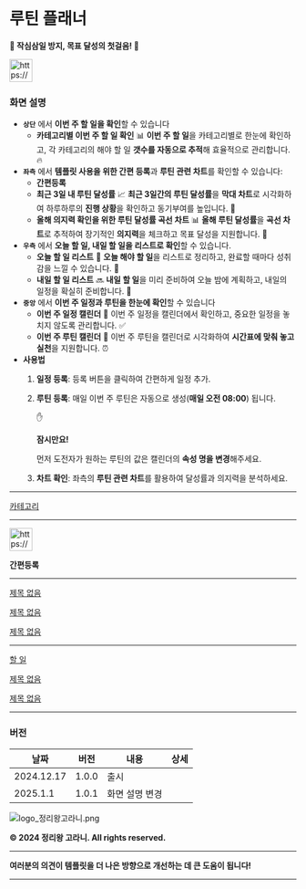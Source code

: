 # 루틴 플래너

<aside>

**🚀 작심삼일 방지, 목표 달성의 첫걸음! 💪**

</aside>

<aside>
<img src="https://www.notion.so/icons/info-alternate_gray.svg" alt="https://www.notion.so/icons/info-alternate_gray.svg" width="40px" />

### 화면 설명

- **`상단`** 에서 **이번 주 할 일을 확인**할 수 있습니다
    - **카테고리별 이번 주 할 일 확인** 
    📊 **이번 주 할 일**을 카테고리별로 한눈에 확인하고, 각 카테고리의 해야 할 일 **갯수를 자동으로 추적**해 효율적으로 관리합니다. 🔥
- **`좌측`** 에서 **템플릿 사용을 위한 간편 등록**과 **루틴 관련 차트**를 확인할 수 있습니다:
    - **간편등록**
    - **최근 3일 내 루틴 달성률**
    📈 **최근 3일간의 루틴 달성률**을 **막대 차트**로 시각화하여 하루하루의 **진행 상황**을 확인하고 동기부여를 높입니다. 🚀
    - **올해 의지력 확인을 위한 루틴 달성률 곡선 차트**
    📊 **올해 루틴 달성률**을 **곡선 차트**로 추적하여 장기적인 **의지력**을 체크하고 목표 달성을 지원합니다. 💪
- **`우측`** 에서 **오늘 할 일, 내일 할 일을 리스트로 확인**할 수 있습니다.
    - **오늘 할 일 리스트**
    📝 **오늘 해야 할 일**을 리스트로 정리하고, 완료할 때마다 성취감을 느낄 수 있습니다. 💯
    - **내일 할 일 리스트**
    🔜 **내일 할 일**을 미리 준비하여 오늘 밤에 계획하고, 내일의 일정을 확실히 준비합니다. 🌟
- **`중앙`** 에서 **이번 주 일정과 루틴을 한눈에 확인**할 수 있습니다
    - **이번 주 일정 캘린더**
    📅 이번 주 일정을 캘린더에서 확인하고, 중요한 일정을 놓치지 않도록 관리합니다. ✅
    - **이번 주 루틴 캘린더**
    📅 이번 주 루틴을 캘린더로 시각화하여 **시간표에 맞춰 놓고 실천**을 지원합니다. ⏰
- **사용법**
    1. **일정 등록**: 등록 버튼을 클릭하여 간편하게 일정 추가.
    2. **루틴 등록**: 매일 이번 주 루틴은 자동으로 생성(**매일 오전 08:00**) 됩니다.
        
        <aside>
        ✋
        
        **잠시만요!**
        
        먼저 도전자가 원하는 루틴의 값은 캘린더의 **속성 명을 변경**해주세요.
        
        </aside>
        
    3. **차트 확인**: 좌측의 **루틴 관련 차트**를 활용하여 달성률과 의지력을 분석하세요.
</aside>

---

<aside>

[카테고리](%E1%84%8F%E1%85%A1%E1%84%90%E1%85%A6%E1%84%80%E1%85%A9%E1%84%85%E1%85%B5%20175cdef8b7d4811ea8f3c3b4491c0588.csv)

</aside>

---

<aside>
<img src="https://www.notion.so/icons/cursor-button_gray.svg" alt="https://www.notion.so/icons/cursor-button_gray.svg" width="40px" />

**간편등록**

---

</aside>

<aside>

[제목 없음](%E1%84%8C%E1%85%A6%E1%84%86%E1%85%A9%E1%86%A8%20%E1%84%8B%E1%85%A5%E1%86%B9%E1%84%8B%E1%85%B3%E1%86%B7%20175cdef8b7d481779d5af056500877a5.csv)

</aside>

<aside>

[제목 없음](%E1%84%8C%E1%85%A6%E1%84%86%E1%85%A9%E1%86%A8%20%E1%84%8B%E1%85%A5%E1%86%B9%E1%84%8B%E1%85%B3%E1%86%B7%20175cdef8b7d4818082dbfcdfe6ba0c16.csv)

</aside>

<aside>

[제목 없음](%E1%84%8C%E1%85%A6%E1%84%86%E1%85%A9%E1%86%A8%20%E1%84%8B%E1%85%A5%E1%86%B9%E1%84%8B%E1%85%B3%E1%86%B7%20175cdef8b7d481d6beb3c990635ac62b.csv)

</aside>

---

<aside>

[할 일](%E1%84%92%E1%85%A1%E1%86%AF%20%E1%84%8B%E1%85%B5%E1%86%AF%20175cdef8b7d48194bdd7f0cf45f56478.csv)

</aside>

<aside>

[제목 없음](%E1%84%8C%E1%85%A6%E1%84%86%E1%85%A9%E1%86%A8%20%E1%84%8B%E1%85%A5%E1%86%B9%E1%84%8B%E1%85%B3%E1%86%B7%20175cdef8b7d48178a837fb433e0eab68.csv)

</aside>

<aside>

[제목 없음](%E1%84%8C%E1%85%A6%E1%84%86%E1%85%A9%E1%86%A8%20%E1%84%8B%E1%85%A5%E1%86%B9%E1%84%8B%E1%85%B3%E1%86%B7%20175cdef8b7d481389770e15659339856.csv)

</aside>

---

<aside>

### 버전

| 날짜 | 버전 | 내용 | 상세 |
| --- | --- | --- | --- |
| 2024.12.17 | 1.0.0 | 출시 |  |
| 2025.1.1 | 1.0.1 | 화면 설명 변경 |  |
</aside>

<aside>

![logo_정리왕고라니.png](logo_%25E1%2584%258C%25E1%2585%25A5%25E1%2586%25BC%25E1%2584%2585%25E1%2585%25B5%25E1%2584%258B%25E1%2585%25AA%25E1%2586%25BC%25E1%2584%2580%25E1%2585%25A9%25E1%2584%2585%25E1%2585%25A1%25E1%2584%2582%25E1%2585%25B5.png)

**© 2024 정리왕 고라니. All rights reserved.**

---

**여러분의 의견이 템플릿을 더 나은 방향으로 개선하는 데 큰 도움이 됩니다!**

---

</aside>